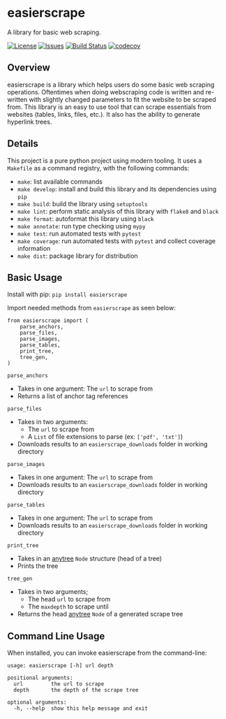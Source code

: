 # easierscrape

A library for basic web scraping.

[![License](https://img.shields.io/badge/License-Apache%202.0-green.svg)](https://opensource.org/licenses/Apache-2.0)
[![Issues](https://img.shields.io/github/issues/dag2226/easierscrape)](https://github.com/dag2226/easierscrape/issues)
[![Build Status](https://github.com/dag2226/easierscrape/workflows/Build%20Status/badge.svg?branch=main)](https://github.com/dag2226/easierscrape/actions?query=workflow%3A%22Build+Status%22)
[![codecov](https://codecov.io/gh/dag2226/easierscrape/branch/main/graph/badge.svg)](https://codecov.io/gh/dag2226/easierscrape)

## Overview
easierscrape is a library which helps users do some basic web scraping operations. Oftentimes when doing webscraping code is written and re-written with slightly changed parameters to fit the website to be scraped from. This library is an easy to use tool that can scrape essentials from websites (tables, links, files, etc.). It also has the ability to generate hyperlink trees.

## Details
This project is a pure python project using modern tooling. It uses a `Makefile` as a command registry, with the following commands:
- `make`: list available commands
- `make develop`: install and build this library and its dependencies using `pip`
- `make build`: build the library using `setuptools`
- `make lint`: perform static analysis of this library with `flake8` and `black`
- `make format`: autoformat this library using `black`
- `make annotate`: run type checking using `mypy`
- `make test`: run automated tests with `pytest`
- `make coverage`: run automated tests with `pytest` and collect coverage information
- `make dist`: package library for distribution

## Basic Usage
Install with pip: `pip install easierscrape`

Import needed methods from `easierscrape` as seen below:
```
from easierscrape import (
    parse_anchors,
    parse_files,
    parse_images,
    parse_tables,
    print_tree,
    tree_gen,
)
```
`parse_anchors`
- Takes in one argument: The `url` to scrape from
- Returns a list of anchor tag references

`parse_files`
- Takes in two arguments:
  - The `url` to scrape from
  - A `List` of file extensions to parse (ex: `['pdf', 'txt']`)
- Downloads results to an `easierscrape_downloads` folder in working directory

`parse_images`
- Takes in one argument: The `url` to scrape from
- Downloads results to an `easierscrape_downloads` folder in working directory

`parse_tables`
- Takes in one argument: The `url` to scrape from
- Downloads results to an `easierscrape_downloads` folder in working directory

`print_tree`
- Takes in an [anytree](https://github.com/c0fec0de/anytree) `Node` structure (head of a tree)
- Prints the tree

`tree_gen`
- Takes in two arguments;
  - The head `url` to scrape from
  - The `maxdepth` to scrape until
- Returns the head [anytree](https://github.com/c0fec0de/anytree) `Node` of a generated scrape tree

## Command Line Usage
When installed, you can invoke easierscrape from the command-line:
```
usage: easierscrape [-h] url depth

positional arguments:
  url         the url to scrape
  depth       the depth of the scrape tree

optional arguments:
  -h, --help  show this help message and exit
```